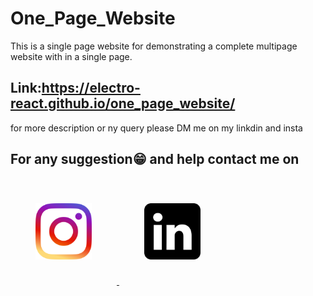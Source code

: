 # One_Page_Website

This is a single page website for demonstrating a complete multipage website with in a single page.

## Link:https://electro-react.github.io/one_page_website/

for more description or ny query please DM me  on my linkdin and insta

## For any suggestion:grin: and help contact me on
<a  href= "https://www.instagram.com/electro_react/"  target="_blank" ><img src="./readme_docs/instagram.png" width="90" height="90" style="padding:40px" />
<a href= "https://www.linkedin.com/in/yogesh-rana-992a25166/"  target="_blank" ><img src="./readme_docs/linkdin.png" width="90" height="90" style="padding:40px"/>